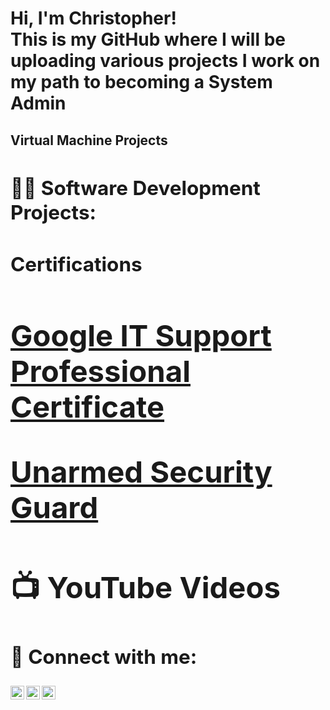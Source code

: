 <h1>Hi, I'm Christopher! <br/> This is my GitHub where I will be uploading various projects I work on my path to becoming a System Admin <a>
</a>

<h2> Virtual Machine Projects <h2>
<a Baseline Malware Analysis Virtual Machine Lab </a>
<h2>👨‍💻 Software Development Projects:</h2>


<b> <h2> Certifications <h2> </b>
  <a href="https://www.coursera.org/account/accomplishments/professional-cert/6YFS2UFN3WAT">Google IT Support Professional Certificate</a>
  
  
  <a href="https://verify.tn.gov/">Unarmed Security Guard</a>
    
  

<h2>📺 YouTube Videos</h2>

<h2> 🤳 Connect with me:</h2>

[<img align="left" alt="JoshMadakor | YouTube" width="22px" src="https://cdn.jsdelivr.net/npm/simple-icons@v3/icons/youtube.svg" />][youtube]
[<img align="left" alt="JoshMadakor | Twitter" width="22px" src="https://cdn.jsdelivr.net/npm/simple-icons@v3/icons/twitter.svg" />][twitter]
[<img align="left" alt="JoshMadakor | LinkedIn" width="22px" src="https://cdn.jsdelivr.net/npm/simple-icons@v3/icons/linkedin.svg" />][linkedin]

[twitter]: https://twitter.com/
[youtube]: https://www.youtube.com/channel/UCbEJQfHvxBCx9p81M4zdRvA

[linkedin]: https://www.
